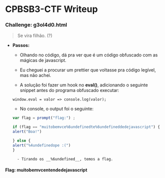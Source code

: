 # CPBSB3-CTF Writeup

### Challenge: g3ol4d0.html

> Se vira filhão.
> (?)

- **Passos:**
	- Olhando no código, dá pra ver que é um código obfuscado com as mágicas de javascript.

	- Eu cheguei a procurar um prettier que voltasse pra código legível, mas não achei.

	- A solução foi fazer um hook no __eval()__, adicionando o seguinte snippet antes do programa obfuscado executar:
	```
	window.eval = valor => console.log(valor);
	```

	- No console, o output foi o seguinte:
	```javascript
	var flag = prompt("flag:") ;

	if (flag == "muitobemvce%6undefinedte%6undefineddedejavascript") {
	alert("Boa!")

	} else {
	alert("%4undefinedope :(")
	}
	```
		- Tirando os __%6undefined__, temos a flag.
	
#### Flag: **muitobemvcentendedejavascript**
